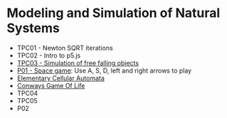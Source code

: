 # Modeling and Simulation of Natural Systems
* TPC01 - Newton SQRT iterations
* TPC02 - Intro to p5.js
* [TPC03 - Simulation of free falling objects](https://andrewfonseca.github.io/MSSN/TPC03/)
* [P01 - Space game](https://andrewfonseca.github.io/MSSN/P01/): Use A, S, D, left and right arrows to play
* [Elementary Cellular Automata](https://andrewfonseca.github.io/MSSN/Elementary_CA/)
* [Conways Game Of Life](https://andrewfonseca.github.io/MSSN/Conways_Game_of_life/)
* TPC04
* TPC05
* P02
